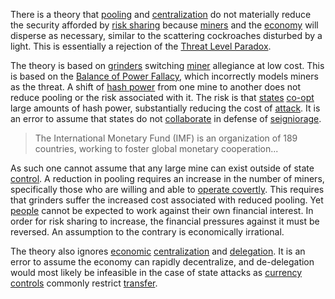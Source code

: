There is a theory that [pooling](Glossary#pooling) and [centralization](Glossary#centralization) do not materially reduce the security afforded by [risk sharing](Risk-Sharing-Principle) because [miners](Glossary#miner) and the [economy](Glossary#economy) will disperse as necessary, similar to the scattering cockroaches disturbed by a light. This is essentially a rejection of the [Threat Level Paradox](Threat-Level-Paradox).

The theory is based on [grinders](Glossary#grinder) switching [miner](Glossary#miner) allegiance at low cost. This is based on the [Balance of Power Fallacy](Balance-of-Power-Fallacy), which incorrectly models miners as the threat. A shift of [hash power](Glossary#hash-power) from one mine to another does not reduce pooling or the risk associated with it. The risk is that [states](Glossary#state) [co-opt](Glossary#co-option) large amounts of hash power, substantially reducing the cost of [attack](Glossary#attack). It is an error to assume that states do not [collaborate](http://www.imf.org/external/index.htm) in defense of [seigniorage](https://en.wikipedia.org/wiki/Seigniorage).

> The International Monetary Fund (IMF) is an organization of 189 countries, working to foster global monetary cooperation...

As such one cannot assume that any large mine can exist outside of state [control](Glossary#power). A reduction in pooling requires an increase in the number of miners, specifically those who are willing and able to [operate covertly](https://www.theatlantic.com/magazine/archive/2017/09/big-in-venezuela/534177/). This requires that grinders suffer the increased cost associated with reduced pooling. Yet [people](Glossary#person) cannot be expected to work against their own financial interest. In order for risk sharing to increase, the financial pressures against it must be reversed. An assumption to the contrary is economically irrational.

The theory also ignores [economic](Glossary#economy) [centralization](Glossary#centralization) and [delegation](Glossary#delegation). It is an error to assume the economy can rapidly decentralize, and de-delegation would most likely be infeasible in the case of state attacks as [currency controls](https://en.wikipedia.org/wiki/Foreign_exchange_controls) commonly restrict [transfer](Glossary#transfer).